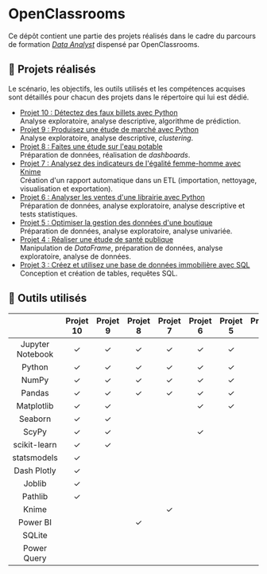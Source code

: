 

# OpenClassrooms
Ce dépôt contient une partie des projets réalisés dans le cadre du parcours de formation *[Data Analyst](https://openclassrooms.com/fr/paths/324-data-analyst)* dispensé par OpenClassrooms.

## &#128209; Projets réalisés

Le scénario, les objectifs, les outils utilisés et les compétences acquises sont détaillés pour chacun des projets dans le répertoire qui lui est dédié.

* [Projet 10 : Détectez des faux billets avec Python](./mon-portfolio/tree/main/P10)<br>
Analyse exploratoire, analyse descriptive, algorithme de prédiction.
* [Projet 9 : Produisez une étude de marché avec Python](./projets/projet-9/)<br>
Analyse exploratoire, analyse descriptive, *clustering*.
* [Projet 8 : Faites une étude sur l'eau potable ](./projets/projet-8/)<br>
Préparation de données, réalisation de *dashboards*.
* [Projet 7 : Analysez des indicateurs de l'égalité femme-homme avec Knime](./projets/projet-7/)<br>
Création d'un rapport automatique dans un ETL (importation, nettoyage, visualisation et exportation).
* [Projet 6 : Analyser les ventes d'une librairie avec Python](./projets/projet-6/)<br>
Préparation de données, analyse exploratoire, analyse descriptive et tests statistiques.
* [Projet 5 : Optimiser la gestion des données d'une boutique](./projets/projet-5/)<br>
Préparation de données, analyse exploratoire, analyse univariée.
* [Projet 4 : Réaliser une étude de santé publique](./projets/projet-4/)<br>
Manipulation de *DataFrame*, préparation de données, analyse exploratoire, analyse de données.
* [Projet 3 : Créez et utilisez une base de données immobilière avec SQL](./projets/projet-3/)<br>
Conception et création de tables, requêtes SQL.

## &#128295; Outils utilisés
|                   |Projet 10 |Projet 9 |Projet 8 |Projet 7 |Projet 6 |Projet 5 |Projet 4 |Projet 3 |
|:-----------------:|:--------:|:-------:|:-------:|:-------:|:-------:|:-------:|:-------:|:-------:|
|Jupyter<br>Notebook|&#10003;  |&#10003; |&#10003; |&#10003; |&#10003; |&#10003; |&#10003; |         |
|Python             |&#10003;  |&#10003; |&#10003; |&#10003; |&#10003; |&#10003; |&#10003; |         |
|NumPy              |&#10003;  |&#10003; |&#10003; |&#10003; |&#10003; |&#10003; |&#10003; |         |
|Pandas             |&#10003;  |&#10003; |&#10003; |&#10003; |&#10003; |&#10003; |&#10003; |         |
|Matplotlib         |&#10003;  |&#10003; |         |         |&#10003; |&#10003; |&#10003; |         |
|Seaborn            |&#10003;  |&#10003; |         |         |         |         |         |         |
|ScyPy              |&#10003;  |&#10003; |         |         |&#10003; |         |         |         |
|scikit-learn       |&#10003;  |&#10003; |         |         |         |         |         |         |
|statsmodels        |&#10003;  |         |         |         |         |         |         |         |
|Dash Plotly        |&#10003;  |         |         |         |         |         |         |         |
|Joblib             |&#10003;  |         |         |         |         |         |         |         |
|Pathlib            |&#10003;  |         |         |         |         |         |         |         |
|Knime              |          |         |         |&#10003; |         |         |         |         |
|Power BI           |          |         |&#10003; |         |         |         |         |         |
|SQLite             |          |         |         |         |         |         |         |&#10003; |
|Power Query        |          |         |         |         |         |         |         |&#10003; |
